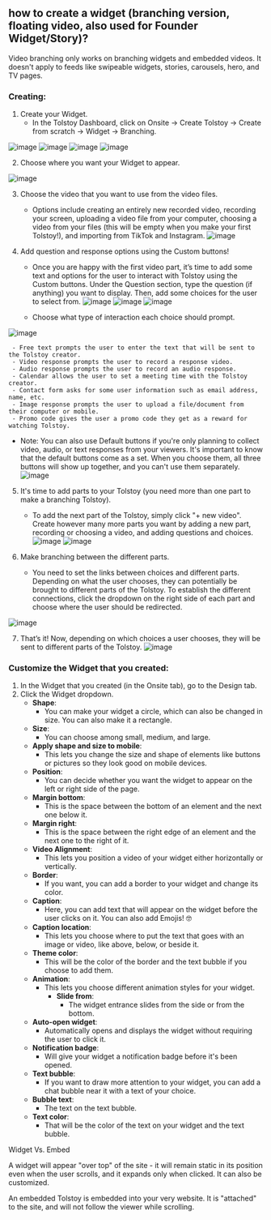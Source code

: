 ## how to create a widget (branching version, floating video, also used for Founder Widget/Story)?

Video branching only works on branching widgets and embedded videos. It doesn't apply to feeds like swipeable widgets, stories, carousels, hero, and TV pages.

### Creating:

1. Create your Widget.
   - In the Tolstoy Dashboard, click on Onsite -> Create Tolstoy -> Create from scratch -> Widget -> Branching.

![image](https://github.com/user-attachments/assets/9ecfe8d3-e16c-493b-9fc9-d892b1647cc8)
![image](https://github.com/user-attachments/assets/7f2b94a6-7e21-4556-a833-6058ed22fe43)
![image](https://github.com/user-attachments/assets/7a5301f7-2c9c-4fdb-b088-a5f01e2ee891)
![image](https://github.com/user-attachments/assets/e33ce649-d5f9-46f7-8a3d-1b914b193947)

2. Choose where you want your Widget to appear.

![image](https://github.com/user-attachments/assets/62b7700f-7915-4294-99eb-17b24c223f2b)


3. Choose the video that you want to use from the video files.
   - Options include creating an entirely new recorded video, recording your screen, uploading a video file from your computer, choosing a video from your files (this will be empty when you make your first Tolstoy!), and importing from TikTok and Instagram.
![image](https://github.com/user-attachments/assets/5d74714a-98cc-472a-a77e-20e9e40476de)


4. Add question and response options using the Custom buttons!

   - Once you are happy with the first video part, it’s time to add some text and options for the user to interact with Tolstoy using the Custom buttons. Under the Question section, type the question (if anything) you want to display. Then, add some choices for the user to select from.
![image](https://github.com/user-attachments/assets/291ba419-cc53-48f8-bacf-038bc9c3f1ba)
![image](https://github.com/user-attachments/assets/966fd1ec-7c20-4b26-811f-5afccccb8c89)
![image](https://github.com/user-attachments/assets/256d909f-e007-406c-b0b8-472cd38ad897)



   - Choose what type of interaction each choice should prompt.

![image](https://github.com/user-attachments/assets/25442c96-db06-4fc7-a7c9-a2074be0e349)

     - Free text prompts the user to enter the text that will be sent to the Tolstoy creator.
     - Video response prompts the user to record a response video.
     - Audio response prompts the user to record an audio response.
     - Calendar allows the user to set a meeting time with the Tolstoy creator.
     - Contact form asks for some user information such as email address, name, etc.
     - Image response prompts the user to upload a file/document from their computer or mobile.
     - Promo code gives the user a promo code they get as a reward for watching Tolstoy.

   - Note: You can also use Default buttons if you're only planning to collect video, audio, or text responses from your viewers. It's important to know that the default buttons come as a set. When you choose them, all three buttons will show up together, and you can't use them separately.
![image](https://github.com/user-attachments/assets/eaf50f30-8923-432f-bd28-95b21a7248d9)


5. It's time to add parts to your Tolstoy (you need more than one part to make a branching Tolstoy).
   - To add the next part of the Tolstoy, simply click "+ new video". Create however many more parts you want by adding a new part, recording or choosing a video, and adding questions and choices.
![image](https://github.com/user-attachments/assets/de69c27e-517c-4891-a50c-bdfa2b5b9691)
![image](https://github.com/user-attachments/assets/02540608-e3fc-4719-9606-6913aa5125c8)


6. Make branching between the different parts.
   - You need to set the links between choices and different parts. Depending on what the user chooses, they can potentially be brought to different parts of the Tolstoy. To establish the different connections, click the dropdown on the right side of each part and choose where the user should be redirected.
  
![image](https://github.com/user-attachments/assets/fe33d6fb-cca4-4c2d-83e3-ffc8844656fd)

7. That’s it! Now, depending on which choices a user chooses, they will be sent to different parts of the Tolstoy.
![image](https://github.com/user-attachments/assets/5468e85c-21d0-4466-845d-0f8010a4c7f8)



### Customize the Widget that you created:

1. In the Widget that you created (in the Onsite tab), go to the Design tab.
2. Click the Widget dropdown.
   - **Shape**:
     - You can make your widget a circle, which can also be changed in size. You can also make it a rectangle.
   - **Size**:
     - You can choose among small, medium, and large.
   - **Apply shape and size to mobile**:
     - This lets you change the size and shape of elements like buttons or pictures so they look good on mobile devices.
   - **Position**:
     - You can decide whether you want the widget to appear on the left or right side of the page.
   - **Margin bottom**:
     - This is the space between the bottom of an element and the next one below it.
   - **Margin right**:
     - This is the space between the right edge of an element and the next one to the right of it.
   - **Video Alignment**:
     - This lets you position a video of your widget either horizontally or vertically.
   - **Border**:
     - If you want, you can add a border to your widget and change its color.
   - **Caption**:
     - Here, you can add text that will appear on the widget before the user clicks on it. You can also add Emojis! 🤓
   - **Caption location**:
     - This lets you choose where to put the text that goes with an image or video, like above, below, or beside it.
   - **Theme color**:
     - This will be the color of the border and the text bubble if you choose to add them.
   - **Animation**:
     - This lets you choose different animation styles for your widget.
       - **Slide from**:
         - The widget entrance slides from the side or from the bottom.
   - **Auto-open widget**:
     - Automatically opens and displays the widget without requiring the user to click it.
   - **Notification badge**:
     - Will give your widget a notification badge before it's been opened.
   - **Text bubble**:
     - If you want to draw more attention to your widget, you can add a chat bubble near it with a text of your choice.
   - **Bubble text**:
     - The text on the text bubble.
   - **Text color**:
     - That will be the color of the text on your widget and the text bubble.

Widget Vs. Embed

A widget will appear "over top" of the site - it will remain static in its position even when the user scrolls, and it expands only when clicked. It can also be customized. ​

An embedded Tolstoy is embedded into your very website. It is "attached" to the site, and will not follow the viewer while scrolling. 
